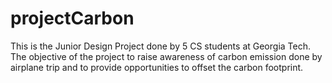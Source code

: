 # projectCarbon
This is the Junior Design Project done by 5 CS students at Georgia Tech. 
The objective of the project to raise awareness of carbon emission done by airplane trip and to provide opportunities to offset the carbon footprint.

